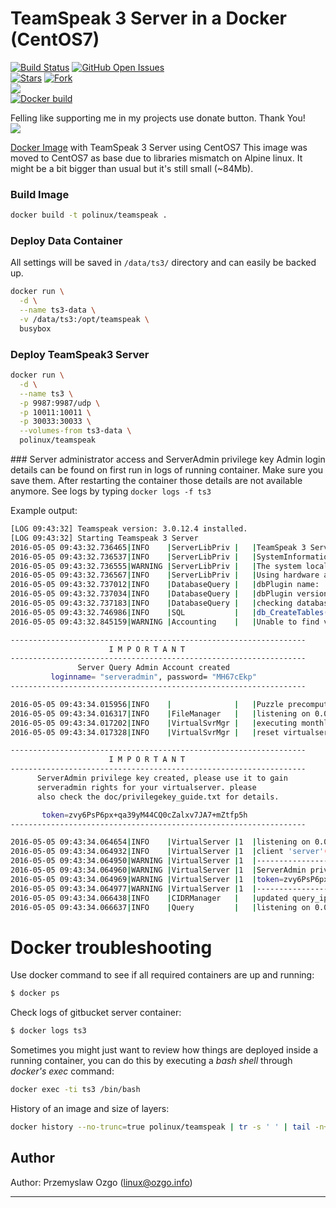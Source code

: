 # TeamSpeak 3 Server in a Docker (CentOS7)

[![Build Status](https://jenkins.ozgo.info/jenkins/buildStatus/icon?job=gh-pozgo-docker-teamspeak)](https://jenkins.ozgo.info/jenkins/job/gh-pozgo-docker-teamspeak/)
[![GitHub Open Issues](https://img.shields.io/github/issues/pozgo/docker-teamspeak.svg)](https://github.com/pozgo/docker-teamspeak/issues)  
[![Stars](https://img.shields.io/github/stars/pozgo/docker-teamspeak.svg?style=social&label=Stars)]()
[![Fork](https://img.shields.io/github/forks/pozgo/docker-teamspeak.svg?style=social&label=Fork)]()  
[![](https://img.shields.io/github/release/pozgo/docker-teamspeak.svg)](http://microbadger.com/images/polinux/teamspeak)  
[![Docker build](http://dockeri.co/image/polinux/teamspeak)](https://hub.docker.com/r/polinux/teamspeak/)

Felling like supporting me in my projects use donate button. Thank You!  
[![](https://img.shields.io/badge/donate-PayPal-blue.svg)](https://www.paypal.me/POzgo)

[Docker Image](https://hub.docker.com/r/polinux/teamspeak/) with TeamSpeak 3 Server using CentOS7
This image was moved to CentOS7 as base due to libraries mismatch on Alpine linux. It might be a bit bigger than usual but it's still small (~84Mb).

### Build Image

```bash
docker build -t polinux/teamspeak .
```

### Deploy Data Container
All settings will be saved in `/data/ts3/` directory and can easily be backed up.

```bash
docker run \
  -d \
  --name ts3-data \
  -v /data/ts3:/opt/teamspeak \
  busybox
```

### Deploy TeamSpeak3 Server
```bash
docker run \
  -d \
  --name ts3 \
  -p 9987:9987/udp \
  -p 10011:10011 \
  -p 30033:30033 \
  --volumes-from ts3-data \
  polinux/teamspeak
```

### Server administrator access and ServerAdmin privilege key
Admin login details can be found on first run in logs of running container. Make sure you save them. After restarting the container those details are not available anymore. See logs by typing `docker logs -f ts3`  

Example output:  

```bash
[LOG 09:43:32] Teamspeak version: 3.0.12.4 installed.
[LOG 09:43:32] Starting Teamspeak 3 Server
2016-05-05 09:43:32.736465|INFO    |ServerLibPriv |   |TeamSpeak 3 Server 3.0.12.4 (2016-04-25 15:16:45)
2016-05-05 09:43:32.736537|INFO    |ServerLibPriv |   |SystemInformation: Linux 3.10.0-327.10.1.el7.x86_64 #1 SMP Tue Feb 16 17:03:50 UTC 2016 x86_64 Binary: 64bit
2016-05-05 09:43:32.736555|WARNING |ServerLibPriv |   |The system locale is set to "C" this can cause unexpected behavior. We advice you to repair your locale!
2016-05-05 09:43:32.736567|INFO    |ServerLibPriv |   |Using hardware aes
2016-05-05 09:43:32.737012|INFO    |DatabaseQuery |   |dbPlugin name:    SQLite3 plugin, Version 2, (c)TeamSpeak Systems GmbH
2016-05-05 09:43:32.737034|INFO    |DatabaseQuery |   |dbPlugin version: 3.8.6
2016-05-05 09:43:32.737183|INFO    |DatabaseQuery |   |checking database integrity (may take a while)
2016-05-05 09:43:32.746986|INFO    |SQL           |   |db_CreateTables() tables created
2016-05-05 09:43:32.845159|WARNING |Accounting    |   |Unable to find valid license key, falling back to limited functionality

------------------------------------------------------------------
                      I M P O R T A N T
------------------------------------------------------------------
               Server Query Admin Account created
         loginname= "serveradmin", password= "MH67cEkp"
------------------------------------------------------------------

2016-05-05 09:43:34.015956|INFO    |              |   |Puzzle precompute time: 1154
2016-05-05 09:43:34.016317|INFO    |FileManager   |   |listening on 0.0.0.0:30033
2016-05-05 09:43:34.017202|INFO    |VirtualSvrMgr |   |executing monthly interval
2016-05-05 09:43:34.017328|INFO    |VirtualSvrMgr |   |reset virtualserver traffic statistics

------------------------------------------------------------------
                      I M P O R T A N T
------------------------------------------------------------------
      ServerAdmin privilege key created, please use it to gain
      serveradmin rights for your virtualserver. please
      also check the doc/privilegekey_guide.txt for details.

       token=zvy6PsP6px+qa39yM44CQ0cZalxv7JA7+mZtfp5h
------------------------------------------------------------------

2016-05-05 09:43:34.064654|INFO    |VirtualServer |1  |listening on 0.0.0.0:9987
2016-05-05 09:43:34.064932|INFO    |VirtualServer |1  |client 'server'(id:0) added privilege key for servergroup 'Server Admin'(id:6)
2016-05-05 09:43:34.064950|WARNING |VirtualServer |1  |--------------------------------------------------------
2016-05-05 09:43:34.064960|WARNING |VirtualServer |1  |ServerAdmin privilege key created, please use the line below
2016-05-05 09:43:34.064969|WARNING |VirtualServer |1  |token=zvy6PsP6px+qa39yM44CQ0cZalxv7JA7+mZtfp5h
2016-05-05 09:43:34.064977|WARNING |VirtualServer |1  |--------------------------------------------------------
2016-05-05 09:43:34.066438|INFO    |CIDRManager   |   |updated query_ip_whitelist ips: 127.0.0.1,
2016-05-05 09:43:34.066637|INFO    |Query         |   |listening on 0.0.0.0:10011
```

Docker troubleshooting
======================

Use docker command to see if all required containers are up and running:
```bash
$ docker ps
```

Check logs of gitbucket server container:
```bash
$ docker logs ts3
```

Sometimes you might just want to review how things are deployed inside a running
 container, you can do this by executing a _bash shell_ through _docker's
 exec_ command:

```bash
docker exec -ti ts3 /bin/bash
```

History of an image and size of layers:

```bash
docker history --no-trunc=true polinux/teamspeak | tr -s ' ' | tail -n+2 | awk -F " ago " '{print $2}'
```

## Author

Author: Przemyslaw Ozgo (<linux@ozgo.info>)

---
